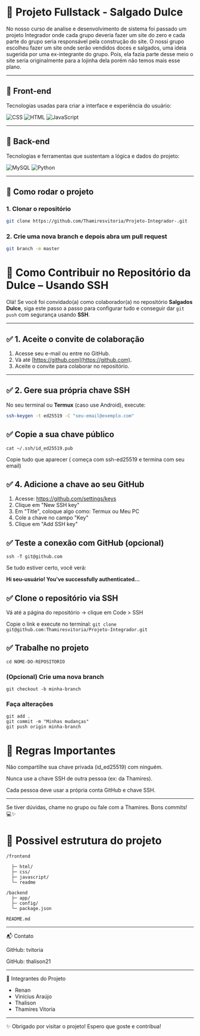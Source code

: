 # 🌟 Projeto Fullstack - Salgado Dulce

No nosso curso de analise e desenvolvimento de sistema foi passado
um projeto Integrador onde cada grupo deveria fazer um site do zero e cada parte do grupo seria responsável pela construção do site. 
O nossi grupo escolheu fazer um site onde serão vendidos doces e salgados, uma ideia sugerida por uma ex-integrante do grupo. Pois, ela fazia parte desse meio o site seria originalmente para a lojinha dela porém não temos mais esse plano.

---

## 🎨 Front-end

Tecnologias usadas para criar a interface e experiência do usuário:

![CSS](https://img.shields.io/badge/CSS-1572B6?logo=css3&logoColor=white&labelColor=1572B6)
![HTML](https://img.shields.io/badge/HTML-E34F26?logo=html5&logoColor=white&labelColor=E34F26)
![JavaScript](https://img.shields.io/badge/JavaScript-F7DF1E?logo=javascript&logoColor=black&labelColor=F7DF1E)

---

## 🔧 Back-end

Tecnologias e ferramentas que sustentam a lógica e dados do projeto:

![MySQL](https://img.shields.io/badge/MySQL-4479A1?logo=mysql&logoColor=white)
![Python](https://img.shields.io/badge/Python-3776AB?logo=python&logoColor=white)

---

## 🚀 Como rodar o projeto

### 1. Clonar o repositório 
 ``` bash
 git clone https://github.com/Thamiresvitoria/Projeto-Integrador-.git
```

### 2. Crie uma nova branch e depois abra um pull request 
 ``` Bash
git branch -m master
```

# 🍩 Como Contribuir no Repositório da Dulce – Usando SSH

Olá! Se você foi convidado(a) como colaborador(a) no repositório **Salgados Dulce**, siga este passo a passo para configurar tudo e conseguir dar `git push` com segurança usando **SSH**.

---

## ✅ 1. Aceite o convite de colaboração

1. Acesse seu e-mail ou entre no GitHub.  
2. Vá até [https://github.com](https://github.com).  
3. Aceite o convite para colaborar no repositório.

---

## ✅ 2. Gere sua própria chave SSH

No seu terminal ou **Termux** (caso use Android), execute:

```bash
ssh-keygen -t ed25519 -C "seu-email@exemplo.com"
```
## ✅ Copie a sua chave público 

 ``` cat ~/.ssh/id_ed25519.pub ```
   
   Copie tudo que aparecer ( começa com ssh-ed25519 e termina com seu email)
   
## ✅ 4. Adicione a chave ao seu GitHub
  1. Acesse: https://github.com/settings/keys
  2. Clique em "New SSH key"
  3. Em "Title", coloque algo como: Termux ou Meu PC
  4. Cole a chave no campo "Key"
  5. Clique em "Add SSH key"

## ✅ Teste a conexão com GitHub (opcional)

  ``` ssh -T git@github.com ```

Se tudo estiver certo, você verá:
  
  **Hi seu-usuário! You've successfully authenticated...**
  
## ✅ Clone o repositório via SSH

  Vá até a página do repositório → clique em Code > SSH
  
  Copie o link e execute no terminal:
``` git clone git@github.com:Thamiresvitoria/Projeto-Integrador.git ```

## ✅ Trabalhe no projeto

  ``` cd NOME-DO-REPOSITORIO ```
  
### (Opcional) Crie uma nova branch
```git checkout -b minha-branch```

### Faça alterações
```
git add .
git commit -m "Minhas mudanças"
git push origin minha-branch
```

# 🔐 Regras Importantes

Não compartilhe sua chave privada (id_ed25519) com ninguém.

Nunca use a chave SSH de outra pessoa (ex: da Thamires).

Cada pessoa deve usar a própria conta GitHub e chave SSH.

---

Se tiver dúvidas, chame no grupo ou fale com a Thamires.
Bons commits! 💻✨


# 🌲 Possivel estrutura do projeto 

```
/frontend      

  ├─ html/
  ├─ css/
  ├─ javascript/
  └─ readme

/backend
  ├─ app/
  ├─ config/
  └─ package.json 
  
README.md
```
---

📬 Contato

GitHub: tvitoria 

GitHub: thalison21

---

👥 Integrantes do Projeto 

  - Renan
  - Vinícius Araújo
  - Thalison
  - Thamires Vitoria

 ---

✨ Obrigado por visitar o projeto! Espero que goste e contribua!
